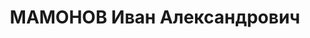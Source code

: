 ---
title: МАМОНОВ Иван Александрович
description: 'Род. в 1904, Курская губ., слоб. Стрелецкая, русский, обр.: среднее,
  член ВКП(б). Проживал: Курск, ж. -д. дом 43, кв. 1. Инженер вагонного участка на
  ст.Курск ж.д. им.Дзержинского.

  Арестован 17.06.1937. Обв. в вредительстве и участии в правотроцкистской террористической
  и диверсионной организации. Приговор: ВК ВС СССР, 16.11.1937 – ВМН. Расстрелян 16.11.1937,
  г.Москва.

  Реабилитирован ВК ВС СССР 25.02.1958'
---